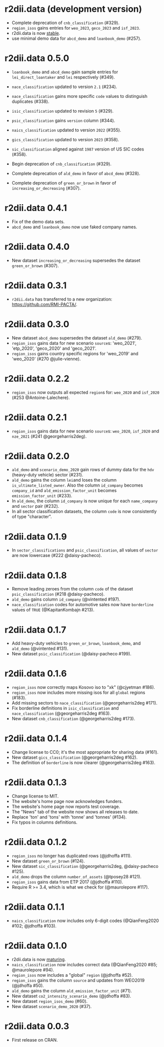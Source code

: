 # r2dii.data (development version)

* Complete deprecation of `cnb_classification` (#329).
* `region_isos` gains entries for `weo_2023`, `geco_2023` and `isf_2023`.
* r2dii.data is now [stable](https://lifecycle.r-lib.org/articles/stages.html).
* use minimal demo data for `abcd_demo` and `loanbook_demo` (#257).


# r2dii.data 0.5.0

* `loanbook_demo` and `abcd_demo` gain sample entries for `lei_direct_loantaker` and `lei` respectively (#349).

* `nace_classification` updated to version `2.1` (#234).
* `nace_classification` gains more specific `code` values to distinguish duplicates (#338).
* `isic_classification` updated to revision `5` (#329).
* `psic_classification` gains `version` column (#344).
* `naics_classification` updated to version `2022` (#355).
* `gics_classification` updated to version `2023` (#358).
* `sic_classification` aligned against `1987` version of US SIC codes (#358).

* Begin deprecation of `cnb_classification` (#329).
* Complete deprecation of `ald_demo` in favor of `abcd_demo` (#328).
* Complete deprecation of `green_or_brown` in favor of `increasing_or_decreasing` (#307).

# r2dii.data 0.4.1

* Fix of the demo data sets.
* `abcd_demo` and `loanbook_demo` now use faked company names.

# r2dii.data 0.4.0

* New dataset `increasing_or_decreasing` supersedes the dataset 
`green_or_brown` (#307).

# r2dii.data 0.3.1

* `r2dii.data` has transferred to a new organization: 
https://github.com/RMI-PACTA/.

# r2dii.data 0.3.0

* New dataset `abcd_demo` supersedes the dataset `ald_demo` (#279). 
* `region_isos` gains data for new scenario `source`s: 'weo_2021', 'etp_2020', 
'geco_2020' and 'geco_2021'.
* `region_isos` gains country specific regions for 'weo_2019' and 'weo_2020' 
(#270 @julie-vienne).

# r2dii.data 0.2.2

* `region_isos` now outputs all expected `region`s for: `weo_2020` and 
  `isf_2020` (#253 @Antoine-Lalechere).

# r2dii.data 0.2.1

* `region_isos` gains data for new scenario `source`s: `weo_2020`, `isf_2020` 
and `nze_2021` (#241 @georgeharris2deg). 

# r2dii.data 0.2.0

* `ald_demo` and `scenario_demo_2020` gain rows of dummy data for the `hdv`
(heavy-duty vehicle) sector (#231).
* `ald_demo` gains the column `lei`and loses the column
`is_ultimate_listed_owner`. Also the column `id_company` becomes `company_id`
and `ald_emission_factor_unit` becomes `emission_factor_unit` (#233).
* In `ald_demo`, the column `id_company` is now unique for each `name_company`
and `sector` pair (#232).
* In all sector classification datasets, the column `code` is now consistently
of type "character".

# r2dii.data 0.1.9

* In `sector_classifications` and `psic_classification`, all values of `sector`
  are now lowercase (#222 @daisy-pacheco).

# r2dii.data 0.1.8

* Remove leading zeroes from the column `code` of the dataset
`psic_classification` (#218 @daisy-pacheco).
* `ald_demo` gains column `id_company` (@vintented #197).
* `nace_classification` codes for automotive sales now have `borderline` values 
  of `TRUE` (@KapitanKombajn #213).

# r2dii.data 0.1.7

* Add heavy-duty vehicles to `green_or_brown`, `loanbook_demo`, and `ald_demo`
  (@vintented #131).
* New dataset `psic_classification` (@daisy-pacheco #199).

# r2dii.data 0.1.6

* `region_isos` now correctly maps Kosovo iso to "xk" (@cjyetman #186).
* `region_isos` now includes more missing isos for all `global` regions (#183).
* Add missing sectors to `nace_classification` (@georgeharris2deg #171). 
* Fix borderline definitions in `isic_classification` and `nace_classification` 
  (@georgeharris2deg #163).
* New dataset `cnb_classification` (@georgeharris2deg #173).

# r2dii.data 0.1.4

* Change license to CC0; it's the most appropriate for sharing data (#161).
* New dataset `gics_classification` (@georgeharris2deg #162).
* The definition of `borderline` is now clearer (@georgeharris2deg #163).

# r2dii.data 0.1.3

* Change license to MIT.
* The website's home page now acknowledges funders.
* The website's home page now reports test coverage.
* The "News" tab of the website now shows all releases to date.
* Replace 'ton' and 'tons' with 'tonne' and 'tonnes' (#134).
* Fix typos in columns definitions.

# r2dii.data 0.1.2

* `region_isos` no longer has duplicated rows (@jdhoffa #111).
* New dataset `green_or_brown` (#124).
* New dataset `sic_classification` (@georgeharris2deg, @daisy-pacheco #125).
* `ald_demo` drops the column `number_of_assets` (@tposey28 #121).
* `region_isos` gains data from ETP 2017 (@jdhoffa #110).
* Require R >= 3.4, which is what we check for (@maurolepore #117).

# r2dii.data 0.1.1

* `naics_classification` now includes only 6-digit codes (@QianFeng2020 #102; @jdhoffa #103).

# r2dii.data 0.1.0

* r2dii.data is now [maturing](https://lifecycle.r-lib.org/articles/stages.html).
* `naics_classification` now includes correct data (@QianFeng2020 #85; @maurolepore #94).
* `region_isos` now includes a "global" `region` (@jdhoffa #52).
* `region_isos` gains the column `source` and updates from WEO2019 (@jdhoffa
  #50).
* `ald_demo` gains the column `ald_emission_factor_unit` (#71).
* New dataset `co2_intensity_scenario_demo` (@jdhoffa #83).
* New dataset `region_isos_demo` (#60).
* New dataset `scenario_demo_2020` (#37).

# r2dii.data 0.0.3

* First release on CRAN.
